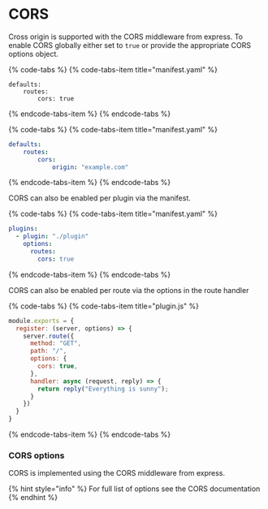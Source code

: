 # CORS

Cross origin is supported with the CORS middleware from express. To enable CORS globally either set to `true` or provide the appropriate CORS options object.

{% code-tabs %}
{% code-tabs-item title="manifest.yaml" %}
```text
defaults:
    routes:
        cors: true
```
{% endcode-tabs-item %}
{% endcode-tabs %}

{% code-tabs %}
{% code-tabs-item title="manifest.yaml" %}
```yaml
defaults:
    routes:
        cors:
            origin: "example.com"
```
{% endcode-tabs-item %}
{% endcode-tabs %}

CORS can also be enabled per plugin via the manifest.

{% code-tabs %}
{% code-tabs-item title="manifest.yaml" %}
```yaml
plugins:
  - plugin: "./plugin"
    options:
      routes:
        cors: true

```
{% endcode-tabs-item %}
{% endcode-tabs %}

CORS can also be enabled per route via the options in the route handler

{% code-tabs %}
{% code-tabs-item title="plugin.js" %}
```javascript
module.exports = {
  register: (server, options) => {
    server.route({
      method: "GET",
      path: "/",
      options: {
        cors: true,
      },
      handler: async (request, reply) => {
        return reply("Everything is sunny");
      }
    })        
  }
}
```
{% endcode-tabs-item %}
{% endcode-tabs %}

### CORS options

CORS is implemented using the CORS middleware from express.

{% hint style="info" %}
For full list of options see the CORS documentation
{% endhint %}

